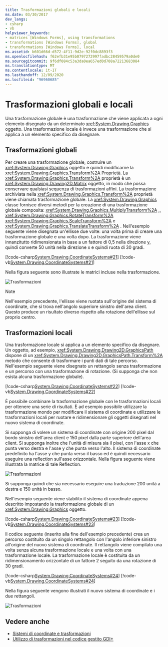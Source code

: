 ```yaml
---
title: Trasformazioni globali e locali
ms.date: 03/30/2017
dev_langs:
- csharp
- vb
helpviewer_keywords:
- matrices [Windows Forms], using transformations
- transformations [Windows Forms], global
- transformations [Windows Forms], local
ms.assetid: b601d66d-d572-4f11-9d2e-92f0dc8893f3
ms.openlocfilehash: f62efb31e95b0797272997fadbc28459579a0de0
ms.sourcegitcommit: 9f6df084c53a3da0ea657ed0d708a72213683084
ms.translationtype: MT
ms.contentlocale: it-IT
ms.lasthandoff: 12/09/2020
ms.locfileid: "96960685"
---
```

# <a name="global-and-local-transformations"></a>Trasformazioni globali e locali
Una trasformazione globale è una trasformazione che viene applicata a ogni elemento disegnato da un determinato <xref:System.Drawing.Graphics> oggetto. Una trasformazione locale è invece una trasformazione che si applica a un elemento specifico da disegnare.  
  
## <a name="global-transformations"></a>Trasformazioni globali  
 Per creare una trasformazione globale, costruire un <xref:System.Drawing.Graphics> oggetto e quindi modificarne la <xref:System.Drawing.Graphics.Transform%2A> Proprietà. La <xref:System.Drawing.Graphics.Transform%2A> proprietà è un <xref:System.Drawing.Drawing2D.Matrix> oggetto, in modo che possa conservare qualsiasi sequenza di trasformazioni affini. La trasformazione archiviata nella <xref:System.Drawing.Graphics.Transform%2A> proprietà viene chiamata trasformazione globale. La <xref:System.Drawing.Graphics> classe fornisce diversi metodi per la creazione di una trasformazione globale composita: <xref:System.Drawing.Graphics.MultiplyTransform%2A> ,, <xref:System.Drawing.Graphics.RotateTransform%2A> <xref:System.Drawing.Graphics.ScaleTransform%2A> e <xref:System.Drawing.Graphics.TranslateTransform%2A> . Nell'esempio seguente viene disegnata un'ellisse due volte: una volta prima di creare una trasformazione globale e una volta dopo. La trasformazione viene innanzitutto ridimensionata in base a un fattore di 0,5 nella direzione y, quindi converte 50 unità nella direzione x e quindi ruota di 30 gradi.  
  
 [!code-csharp[System.Drawing.CoordinateSystems#21](~/samples/snippets/csharp/VS_Snippets_Winforms/System.Drawing.CoordinateSystems/CS/Class1.cs#21)]
 [!code-vb[System.Drawing.CoordinateSystems#21](~/samples/snippets/visualbasic/VS_Snippets_Winforms/System.Drawing.CoordinateSystems/VB/Class1.vb#21)]  
  
 Nella figura seguente sono illustrate le matrici incluse nella trasformazione.  
  
 ![Trasformazioni](./media/aboutgdip05-art14.gif "AboutGdip05_art14")  
  
> [!NOTE]
> Nell'esempio precedente, l'ellisse viene ruotata sull'origine del sistema di coordinate, che si trova nell'angolo superiore sinistro dell'area client. Questo produce un risultato diverso rispetto alla rotazione dell'ellisse sul proprio centro.  
  
## <a name="local-transformations"></a>Trasformazioni locali  
 Una trasformazione locale si applica a un elemento specifico da disegnare. Un oggetto, ad esempio, <xref:System.Drawing.Drawing2D.GraphicsPath> dispone di un <xref:System.Drawing.Drawing2D.GraphicsPath.Transform%2A> metodo che consente di trasformare i punti dati di tale percorso. Nell'esempio seguente viene disegnato un rettangolo senza trasformazione e un percorso con una trasformazione di rotazione. (Si supponga che non esista alcuna trasformazione globale).  
  
 [!code-csharp[System.Drawing.CoordinateSystems#22](~/samples/snippets/csharp/VS_Snippets_Winforms/System.Drawing.CoordinateSystems/CS/Class1.cs#22)]
 [!code-vb[System.Drawing.CoordinateSystems#22](~/samples/snippets/visualbasic/VS_Snippets_Winforms/System.Drawing.CoordinateSystems/VB/Class1.vb#22)]  
  
 È possibile combinare la trasformazione globale con le trasformazioni locali per ottenere una serie di risultati. È ad esempio possibile utilizzare la trasformazione mondo per modificare il sistema di coordinate e utilizzare le trasformazioni locali per ruotare e ridimensionare gli oggetti disegnati nel nuovo sistema di coordinate.  
  
 Si supponga di volere un sistema di coordinate con origine 200 pixel dal bordo sinistro dell'area client e 150 pixel dalla parte superiore dell'area client. Si supponga inoltre che l'unità di misura sia il pixel, con l'asse x che punta verso destra e l'asse y che punta verso l'alto. Il sistema di coordinate predefinito ha l'asse y che punta verso il basso ed è quindi necessario eseguire una reflection sull'asse orizzontale. Nella figura seguente viene illustrata la matrice di tale Reflection.  
  
 ![Trasformazioni](./media/aboutgdip05-art15.gif "AboutGdip05_art15")  
  
 Si supponga quindi che sia necessario eseguire una traduzione 200 unità a destra e 150 unità in basso.  
  
 Nell'esempio seguente viene stabilito il sistema di coordinate appena descritto impostando la trasformazione globale di un <xref:System.Drawing.Graphics> oggetto.  
  
 [!code-csharp[System.Drawing.CoordinateSystems#23](~/samples/snippets/csharp/VS_Snippets_Winforms/System.Drawing.CoordinateSystems/CS/Class1.cs#23)]
 [!code-vb[System.Drawing.CoordinateSystems#23](~/samples/snippets/visualbasic/VS_Snippets_Winforms/System.Drawing.CoordinateSystems/VB/Class1.vb#23)]  
  
 Il codice seguente (inserito alla fine dell'esempio precedente) crea un percorso costituito da un singolo rettangolo con l'angolo inferiore sinistro all'origine del nuovo sistema di coordinate. Il rettangolo viene compilato una volta senza alcuna trasformazione locale e una volta con una trasformazione locale. La trasformazione locale è costituita da un ridimensionamento orizzontale di un fattore 2 seguito da una rotazione di 30 gradi.  
  
 [!code-csharp[System.Drawing.CoordinateSystems#24](~/samples/snippets/csharp/VS_Snippets_Winforms/System.Drawing.CoordinateSystems/CS/Class1.cs#24)]
 [!code-vb[System.Drawing.CoordinateSystems#24](~/samples/snippets/visualbasic/VS_Snippets_Winforms/System.Drawing.CoordinateSystems/VB/Class1.vb#24)]  
  
 Nella figura seguente vengono illustrati il nuovo sistema di coordinate e i due rettangoli.  
  
 ![Trasformazioni](./media/aboutgdip05-art16.gif "AboutGdip05_art16")  
  
## <a name="see-also"></a>Vedere anche

- [Sistemi di coordinate e trasformazioni](coordinate-systems-and-transformations.md)
- [Utilizzo di trasformazioni nel codice gestito GDI+](using-transformations-in-managed-gdi.md)
